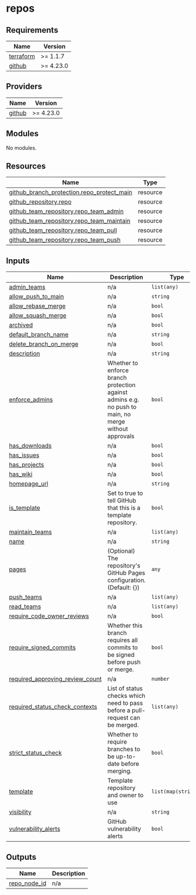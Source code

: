 # repos

<!-- BEGINNING OF PRE-COMMIT-TERRAFORM DOCS HOOK -->
## Requirements

| Name | Version |
|------|---------|
| <a name="requirement_terraform"></a> [terraform](#requirement\_terraform) | >= 1.1.7 |
| <a name="requirement_github"></a> [github](#requirement\_github) | >= 4.23.0 |

## Providers

| Name | Version |
|------|---------|
| <a name="provider_github"></a> [github](#provider\_github) | >= 4.23.0 |

## Modules

No modules.

## Resources

| Name | Type |
|------|------|
| [github_branch_protection.repo_protect_main](https://registry.terraform.io/providers/integrations/github/latest/docs/resources/branch_protection) | resource |
| [github_repository.repo](https://registry.terraform.io/providers/integrations/github/latest/docs/resources/repository) | resource |
| [github_team_repository.repo_team_admin](https://registry.terraform.io/providers/integrations/github/latest/docs/resources/team_repository) | resource |
| [github_team_repository.repo_team_maintain](https://registry.terraform.io/providers/integrations/github/latest/docs/resources/team_repository) | resource |
| [github_team_repository.repo_team_pull](https://registry.terraform.io/providers/integrations/github/latest/docs/resources/team_repository) | resource |
| [github_team_repository.repo_team_push](https://registry.terraform.io/providers/integrations/github/latest/docs/resources/team_repository) | resource |

## Inputs

| Name | Description | Type | Default | Required |
|------|-------------|------|---------|:--------:|
| <a name="input_admin_teams"></a> [admin\_teams](#input\_admin\_teams) | n/a | `list(any)` | `[]` | no |
| <a name="input_allow_push_to_main"></a> [allow\_push\_to\_main](#input\_allow\_push\_to\_main) | n/a | `string` | `"true"` | no |
| <a name="input_allow_rebase_merge"></a> [allow\_rebase\_merge](#input\_allow\_rebase\_merge) | n/a | `bool` | `false` | no |
| <a name="input_allow_squash_merge"></a> [allow\_squash\_merge](#input\_allow\_squash\_merge) | n/a | `bool` | `true` | no |
| <a name="input_archived"></a> [archived](#input\_archived) | n/a | `bool` | `false` | no |
| <a name="input_default_branch_name"></a> [default\_branch\_name](#input\_default\_branch\_name) | n/a | `string` | `"main"` | no |
| <a name="input_delete_branch_on_merge"></a> [delete\_branch\_on\_merge](#input\_delete\_branch\_on\_merge) | n/a | `bool` | `true` | no |
| <a name="input_description"></a> [description](#input\_description) | n/a | `string` | n/a | yes |
| <a name="input_enforce_admins"></a> [enforce\_admins](#input\_enforce\_admins) | Whether to enforce branch protection against admins e.g. no push to main, no merge without approvals | `bool` | `false` | no |
| <a name="input_has_downloads"></a> [has\_downloads](#input\_has\_downloads) | n/a | `bool` | `true` | no |
| <a name="input_has_issues"></a> [has\_issues](#input\_has\_issues) | n/a | `bool` | `false` | no |
| <a name="input_has_projects"></a> [has\_projects](#input\_has\_projects) | n/a | `bool` | `false` | no |
| <a name="input_has_wiki"></a> [has\_wiki](#input\_has\_wiki) | n/a | `bool` | `false` | no |
| <a name="input_homepage_url"></a> [homepage\_url](#input\_homepage\_url) | n/a | `string` | `""` | no |
| <a name="input_is_template"></a> [is\_template](#input\_is\_template) | Set to true to tell GitHub that this is a template repository. | `bool` | `null` | no |
| <a name="input_maintain_teams"></a> [maintain\_teams](#input\_maintain\_teams) | n/a | `list(any)` | `[]` | no |
| <a name="input_name"></a> [name](#input\_name) | n/a | `string` | n/a | yes |
| <a name="input_pages"></a> [pages](#input\_pages) | (Optional) The repository's GitHub Pages configuration. (Default: {}) | `any` | `null` | no |
| <a name="input_push_teams"></a> [push\_teams](#input\_push\_teams) | n/a | `list(any)` | `[]` | no |
| <a name="input_read_teams"></a> [read\_teams](#input\_read\_teams) | n/a | `list(any)` | `[]` | no |
| <a name="input_require_code_owner_reviews"></a> [require\_code\_owner\_reviews](#input\_require\_code\_owner\_reviews) | n/a | `bool` | `false` | no |
| <a name="input_require_signed_commits"></a> [require\_signed\_commits](#input\_require\_signed\_commits) | Whether this branch requires all commits to be signed before push or merge. | `bool` | `false` | no |
| <a name="input_required_approving_review_count"></a> [required\_approving\_review\_count](#input\_required\_approving\_review\_count) | n/a | `number` | `2` | no |
| <a name="input_required_status_check_contexts"></a> [required\_status\_check\_contexts](#input\_required\_status\_check\_contexts) | List of status checks which need to pass before a pull-request can be merged. | `list(any)` | `[]` | no |
| <a name="input_strict_status_check"></a> [strict\_status\_check](#input\_strict\_status\_check) | Whether to require branches to be up-to-date before merging. | `bool` | `true` | no |
| <a name="input_template"></a> [template](#input\_template) | Template repository and owner to use | `list(map(string))` | `[]` | no |
| <a name="input_visibility"></a> [visibility](#input\_visibility) | n/a | `string` | `"private"` | no |
| <a name="input_vulnerability_alerts"></a> [vulnerability\_alerts](#input\_vulnerability\_alerts) | GitHub vulnerability alerts | `bool` | `false` | no |

## Outputs

| Name | Description |
|------|-------------|
| <a name="output_repo_node_id"></a> [repo\_node\_id](#output\_repo\_node\_id) | n/a |
<!-- END OF PRE-COMMIT-TERRAFORM DOCS HOOK -->
